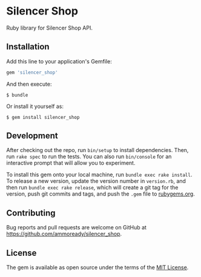 # Silencer Shop

Ruby library for Silencer Shop API.

## Installation

Add this line to your application's Gemfile:

```ruby
gem 'silencer_shop'
```

And then execute:

    $ bundle

Or install it yourself as:

    $ gem install silencer_shop

## Development

After checking out the repo, run `bin/setup` to install dependencies. Then, run `rake spec` to run the tests. You can also run `bin/console` for an interactive prompt that will allow you to experiment.

To install this gem onto your local machine, run `bundle exec rake install`. To release a new version, update the version number in `version.rb`, and then run `bundle exec rake release`, which will create a git tag for the version, push git commits and tags, and push the `.gem` file to [rubygems.org](https://rubygems.org).

## Contributing

Bug reports and pull requests are welcome on GitHub at https://github.com/ammoready/silencer_shop.


## License

The gem is available as open source under the terms of the [MIT License](http://opensource.org/licenses/MIT).
